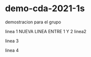 # demo-cda-2021-1s
demostracion para el grupo

linea 1
NUEVA LINEA ENTRE 1 Y 2
linea2

linea 3

linea 4
